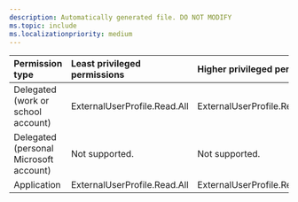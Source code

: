 ```yaml
---
description: Automatically generated file. DO NOT MODIFY
ms.topic: include
ms.localizationpriority: medium
---
```


|Permission type|Least privileged permissions|Higher privileged permissions|
|:---|:---|:---|
|Delegated (work or school account)|ExternalUserProfile.Read.All|ExternalUserProfile.ReadWrite.All|
|Delegated (personal Microsoft account)|Not supported.|Not supported.|
|Application|ExternalUserProfile.Read.All|ExternalUserProfile.ReadWrite.All|


